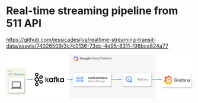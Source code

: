 # Real-time streaming pipeline from 511 API



https://github.com/jessicadesilva/realtime-streaming-transit-data/assets/74026509/3c7c0136-73dc-4d95-8311-f98bce824a77



![Architecture diagram](transit_data_streaming_diagram.drawio.png)
 
